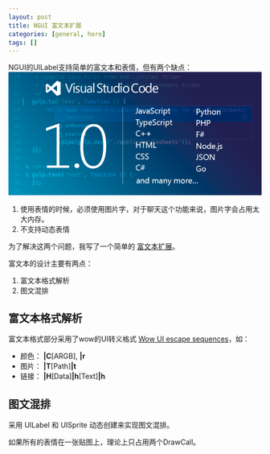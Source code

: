 ```yaml
---
layout: post
title: NGUI 富文本扩展
categories: [general, hero]
tags: []
---
```


NGUI的UILabel支持简单的富文本和表情，但有两个缺点：
![](my_pics/2016-05-0547.png)
1. 使用表情的时候，必须使用图片字，对于聊天这个功能来说，图片字会占用太大内存。
1. 不支持动态表情

为了解决这两个问题，我写了一个简单的 [富文本扩展](https://github.com/dpull/NGUIUtils)。

富文本的设计主要有两点：

1. 富文本格式解析
1. 图文混排

## 富文本格式解析 ##
富文本格式部分采用了wow的UI转义格式 [Wow UI escape sequences](http://wow.gamepedia.com/UI_escape_sequences)，如：

* 颜色：  **|C**[ARGB], **|r**
* 图片：  **|T**[Path]**|t**
* 链接：  **|H**[Data]**|h**[Text]**|h**

## 图文混排 ##
采用 UILabel 和 UISprite 动态创建来实现图文混排。

如果所有的表情在一张贴图上，理论上只占用两个DrawCall。

